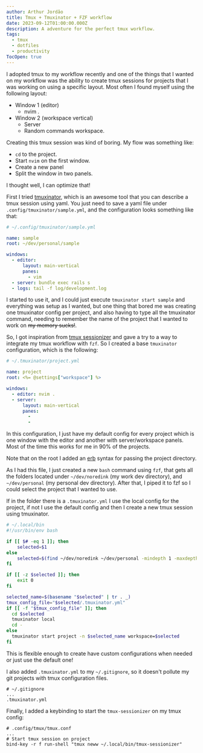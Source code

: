 ```yaml
---
author: Arthur Jordão
title: Tmux + Tmuxinator + FZF workflow
date: 2023-09-12T01:00:00.000Z
description: A adventure for the perfect tmux workflow.
tags:
  - tmux
  - dotfiles
  - productivity
TocOpen: true
---
```

I adopted tmux to my workflow recently and one of the things that I wanted on my workflow was the ability to create tmux sessions for projects that I was working on using a specific layout. Most often I found myself using the following layout:

- Window 1 (editor)
	- nvim .
- Window 2 (workspace vertical)
	- Server
	- Random commands workspace.

Creating this tmux session was kind of boring. My flow was something like:

- `cd` to the project.
- Start `nvim` on the first window.
- Create a new panel
- Split the window in two panels.

I thought well, I can optimize that!

First I tried [tmuxinator](https://github.com/tmuxinator/tmuxinator#erb), which is an awesome tool that you can describe a tmux session using yaml. You just need to save a yaml file under `.config/tmuxinator/sample.yml`, and the configuration looks something like that:

```yaml
# ~/.config/tmuxinator/sample.yml

name: sample
root: ~/dev/personal/sample

windows:
  - editor:
      layout: main-vertical
      panes:
        - vim
  - server: bundle exec rails s
  - logs: tail -f log/development.log
```

I started to use it, and I could just execute `tmuxinator start sample` and everything was setup as I wanted, but one thing that bored me was creating one tmuxinator config per project, and also having to type all the tmuxinator command, needing to remember the name of the project that I wanted to work on ~~my memory sucks!~~.

So, I got inspiration from [tmux sessionizer](https://github.com/ThePrimeagen/.dotfiles/blob/master/bin/.local/scripts/tmux-sessionizer) and gave a try to a way to integrate my tmux workflow with `fzf`. So I created a base `tmuxinator` configuration, which is the following:
```yaml
# ~/.tmuxinator/project.yml

name: project
root: <%= @settings["workspace"] %>

windows:
  - editor: nvim .
  - server:
      layout: main-vertical
      panes:
        -
        -
```
In this configuration, I just have my default config for every project which is one window with the editor and another with server/workspace panels. Most of the time this works for me in 90% of the projects.

Note that on the root I added an [erb](https://github.com/tmuxinator/tmuxinator#erb) syntax for passing the project directory.

As I had this file, I just created a new `bash` command using `fzf`, that gets all the folders located under `~/dev/noredink` (my work dev directory), and `~/dev/personal` (my personal dev directory). After that, I piped it to fzf so I could select the project that I wanted to use.

If in the folder there is a `.tmuxinator.yml` I use the local config for the project, if not I use the default config and then I create a new tmux session using tmuxinator.

```bash
# ~/.local/bin
#!/usr/bin/env bash

if [[ $# -eq 1 ]]; then
    selected=$1
else
    selected=$(find ~/dev/noredink ~/dev/personal -mindepth 1 -maxdepth 1 -type d | fzf)
fi

if [[ -z $selected ]]; then
    exit 0
fi

selected_name=$(basename "$selected" | tr . _)
tmux_config_file="$selected/.tmuxinator.yml"
if [[ -f "$tmux_config_file" ]]; then
  cd $selected
  tmuxinator local
  cd -
else
  tmuxinator start project -n $selected_name workspace=$selected
fi
```

This is flexible enough to create have custom configurations when needed or just use the default one!

I also added `.tmuxinator.yml` to my `~/.gitignore`, so it doesn't pollute my git projects with tmux configuration files.

```
# ~/.gitignore
...
.tmuxinator.yml
```

Finally, I added a keybinding to start the `tmux-sessionizer` on my tmux config:

```
# .config/tmux/tmux.conf
...
# Start tmux session on project
bind-key -r f run-shell "tmux neww ~/.local/bin/tmux-sessionizer"
```
